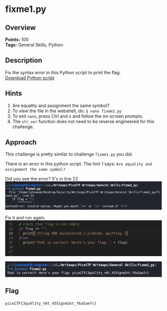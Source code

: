 # fixme1.py

## Overview

**Points:** 100\
**Tags:** General Skills, Python

## Description

Fix the syntax error in this Python script to print the flag.\
[Download Python script](./fixme2.py)

## Hints

1. Are equality and assignment the same symbol?
2. To view the file in the webshell, do: `$ nano fixme2.py`
3. To exit `nano`, press Ctrl and x and follow the on-screen prompts.
4. The `str_xor` function does not need to be reverse engineered for this challenge.

## Approach

This challenge is pretty similar to challenge `fixme1.py` you did.

There is an error in this python script. The hint 1 says: `Are equality and assignment the same symbol?`

Did you see the error? It's in line 22.
![alt text](image.png)

Fix it and run again.
![alt text](image-1.png)

![alt text](image-2.png)

## Flag

`picoCTF{3qu4l1ty_n0t_4551gnm3nt_f6a5aefc}`